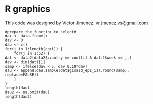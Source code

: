 # R graphics
This code was designed by Victor Jimenez. vr.jimenez.vs@gmail.com 

```{r]
#prepare the function to select#
dat <- data.frame()
dav <- 0
dau <- c()
for(i in 1:length(cont)) {
    for(j in 1:52) {
dat <- data2[data2$country == cont[i] & data2$week == j,]
dav <- dim(dat)[1]
samp <- ifelse(dav < 5, dav,0.10*dav)
dau <- append(dau,sample(dat$gisaid_epi_isl,round(samp), replace=FALSE))
    }
}
length(dau)
dau2 <- na.omit(dau)
length(dau2)
```
